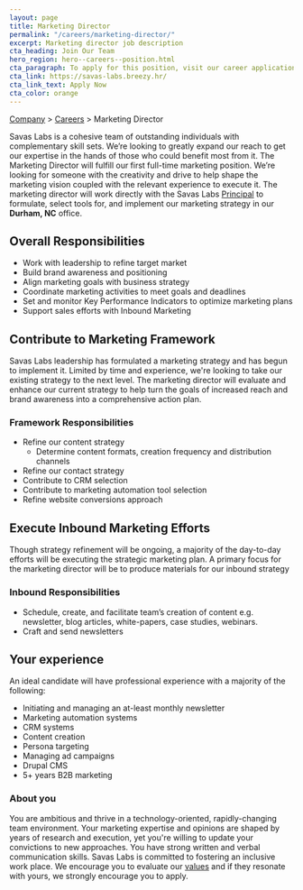 ```yaml
---
layout: page
title: Marketing Director
permalink: "/careers/marketing-director/"
excerpt: Marketing director job description
cta_heading: Join Our Team
hero_region: hero--careers--position.html
cta_paragraph: To apply for this position, visit our career application website.
cta_link: https://savas-labs.breezy.hr/
cta_link_text: Apply Now
cta_color: orange
---
```


[Company](/company) > [Careers](/careers) > Marketing Director

Savas Labs is a cohesive team of outstanding individuals with complementary skill sets. We’re looking to greatly expand our reach to get our expertise in the hands of those who could benefit most from it. The Marketing Director will fulfill our first full-time marketing position. We’re looking for someone with the creativity and drive to help shape the marketing vision coupled with the relevant experience to execute it. The marketing director will work directly with the Savas Labs [Principal](/company/chris-russo) to formulate, select tools for, and implement our marketing strategy in our **Durham, NC** office.

## Overall Responsibilities

- Work with leadership to refine target market
- Build brand awareness and positioning
- Align marketing goals with business strategy
- Coordinate marketing activities to meet goals and deadlines
- Set and monitor Key Performance Indicators to optimize marketing plans
- Support sales efforts with Inbound Marketing

## Contribute to Marketing Framework

Savas Labs leadership has formulated a marketing strategy and has begun to implement it. Limited by time and experience, we're looking to take our existing strategy to the next level. The marketing director will evaluate and enhance our current strategy to help turn the goals of increased reach and brand awareness into a comprehensive action plan.

### Framework Responsibilities

- Refine our content strategy
  - Determine content formats, creation frequency and distribution channels
- Refine our contact strategy
- Contribute to CRM selection
- Contribute to marketing automation tool selection
- Refine website conversions approach

## Execute Inbound Marketing Efforts

Though strategy refinement will be ongoing, a majority of the day-to-day efforts will be executing the strategic marketing plan. A primary focus for the marketing director will be to produce materials for our inbound strategy

### Inbound Responsibilities

- Schedule, create, and facilitate team’s creation of content e.g. newsletter, blog articles, white-papers, case studies, webinars.
- Craft and send newsletters

## Your experience

An ideal candidate will have professional experience with a majority of the following:

- Initiating and managing an at-least monthly newsletter
- Marketing automation systems
- CRM systems
- Content creation
- Persona targeting
- Managing ad campaigns
- Drupal CMS
- 5+ years B2B marketing

### About you

You are ambitious and thrive in a technology-oriented, rapidly-changing team environment. Your marketing expertise and opinions are shaped by years of research and execution, yet you're willing to update your convictions to new approaches. You have strong written and verbal communication skills. Savas Labs is committed to fostering an inclusive work place. We encourage you to evaluate our [values](/company/mission-and-values/) and if they resonate with yours, we strongly encourage you to apply.